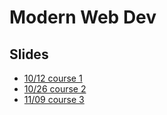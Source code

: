 # Modern Web Dev

## Slides

- [10/12 course 1](https://hackmd.io/@m4xshen/B1R4AcCep)
- [10/26 course 2](https://hackmd.io/@m4xshen/ryadxDrfa)
- [11/09 course 3](https://hackmd.io/@m4xshen/ryMvcHI7a)

